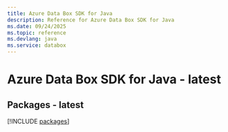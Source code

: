 ```yaml
---
title: Azure Data Box SDK for Java
description: Reference for Azure Data Box SDK for Java
ms.date: 09/24/2025
ms.topic: reference
ms.devlang: java
ms.service: databox
---
```

# Azure Data Box SDK for Java - latest
## Packages - latest
[!INCLUDE [packages](data-box-index.md)]
